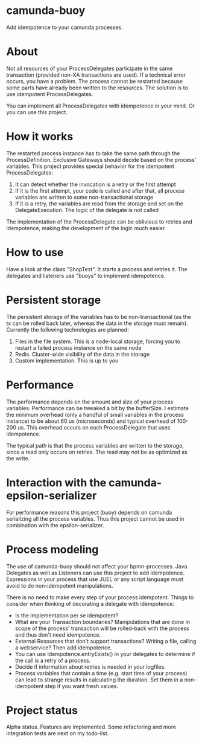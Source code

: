# camunda-buoy
Add idempotence to your camunda processes.

# About
Not all resources of your ProcessDelegates participate in the same transaction (provided non-XA transactions are used). If a technical error occurs, you have a problem. The process cannot be restarted because some parts have already been written to the resources. The solution is to use idempotent ProcessDelegates.

You can implement all ProcessDelegates with idempotence in your mind. Or you can use this project.

# How it works
The restarted process instance has to take the same path through the ProcessDefinition. Exclusive Gateways should decide based on the process' variables. This project provides special behavior for the idempotent ProcessDelegates:
 1. It can detect whether the invocation is a retry or the first attempt
 2. If it is the first attempt, your code is called and after that, all process variables are written to some non-transactional storage
 3. If it is a retry, the variables are read from the storage and set on the DelegateExecution. The logic of the delegate is not called

The implementation of the ProcessDelegate can be oblivious to retries and idempotence, making the development of the logic much easier.

# How to use
Have a look at the class "ShopTest". It starts a process and retries it. The delegates and listeners use "buoys" to implement idempotence.

# Persistent storage
The persistent storage of the variables has to be non-transactional (as the tx can be rolled back later, whereas the data in the storage must remain). Currently the following technologies are planned:
 1. Files in the file system. This is a node-local storage, forcing you to restart a failed process instance on the same node
 2. Redis. Cluster-wide visibility of the data in the storage
 3. Custom implementation. This is up to you

# Performance
The performance depends on the amount and size of your process variables. Performance can be tweaked a bit by the bufferSize. I estimate the minimum overhead (only a handful of small variables in the process instance) to be about 60 us (microseconds) and typical overhead of 100-200 us. This overhead occurs on each ProcessDelegate that uses idempotence. 

The typical path is that the process variables are written to the storage, since a read only occurs on retries. The read may not be as optimized as the write. 
 
# Interaction with the camunda-epsilon-serializer
For performance reasons this project (buoy) depends on camunda serializing all the process variables. Thus this project cannot be used in combination with the epsilon-serializer. 

# Process modeling
The use of camunda-buoy should not affect your bpmn-processes. Java Delegates as well as Listeners can use this project to add idempotence. Expressions in your process that use JUEL or any script language must avoid to do non-idempotent manipulations.

There is no need to make every step of your process idempotent. Things to consider when thinking of decorating a delegate with idempotence:
* Is the implementation per se idempotent?
* What are your Transaction boundaries? Manipulations that are done in scope of the process' transaction will be rolled-back with the process and thus don't need idempotence.
* External Resources that don't support transactions? Writing a file, calling a webservice? Then add idempotence.
* You can use Idempotence.entryExists() in your delegates to determine if the call is a retry of a process.
* Decide if information about retries is needed in your logfiles. 
* Process variables that contain a time (e.g. start time of your process) can lead to strange results in calculating the duration. Set them in a non-idempotent step if you want fresh values.

# Project status
Alpha status. Features are implemented. Some refactoring and more integration tests are next on my todo-list. 